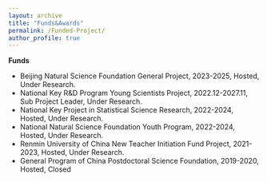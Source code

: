 ```yaml
---
layout: archive
title: "Funds&Awards"
permalink: /Funded-Project/
author_profile: true
---
```


**Funds**
* Beijing Natural Science Foundation General Project, 2023-2025, Hosted, Under Research.
* National Key R&D Program Young Scientists Project, 2022.12-2027.11, Sub Project Leader, Under Research.
* National Key Project in Statistical Science Research, 2022-2024, Hosted, Under Research.
* National Natural Science Foundation Youth Program, 2022-2024, Hosted, Under Research.
* Renmin University of China New Teacher Initiation Fund Project, 2021-2023, Hosted, Under Research.
* General Program of China Postdoctoral Science Foundation, 2019-2020, Hosted, Closed
